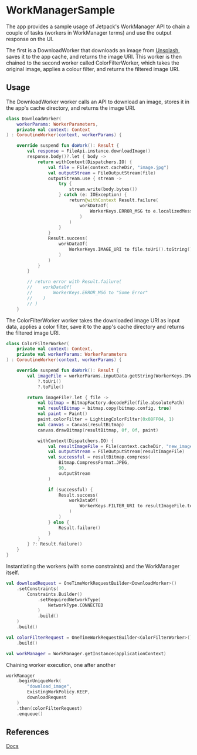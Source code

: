# WorkManagerSample

The app provides a sample usage of Jetpack's WorkManager API to chain a couple of tasks (workers in WorkManager terms) and use the output response on the UI.

The first is a DownloadWorker that downloads an image from [Unsplash](https://images.unsplash.com), saves it to the app cache, and returns the image URI. This worker is then chained to the second worker called ColorFilterWorker, which takes the original image, applies a colour filter, and returns the filtered image URI.

## Usage

The DownloadWorker worker calls an API to download an image, stores it in the app's cache directory, and returns the image URI.

```kotlin
class DownloadWorker(
    workerParams: WorkerParameters,
    private val context: Context
) : CoroutineWorker(context, workerParams) {

    override suspend fun doWork(): Result {
        val response = FileApi.instance.downloadImage()
        response.body()?.let { body ->
            return withContext(Dispatchers.IO) {
                val file = File(context.cacheDir, "image.jpg")
                val outputStream = FileOutputStream(file)
                outputStream.use { stream ->
                    try {
                        stream.write(body.bytes())
                    } catch (e: IOException) {
                        return@withContext Result.failure(
                            workDataOf(
                                WorkerKeys.ERROR_MSG to e.localizedMessage
                            )
                        )
                    }
                }
                Result.success(
                    workDataOf(
                        WorkerKeys.IMAGE_URI to file.toUri().toString()
                    )
                )
            }
        }

        // return error with Result.failure(
        //    workDataOf(
        //        WorkerKeys.ERROR_MSG to "Some Error"
        //    )
        // )
    }
```

The ColorFilterWorker worker takes the downloaded image URI as input data, applies a color filter, save it to the app's cache directory and returns the filtered image URI.

```kotlin
class ColorFilterWorker(
    private val context: Context,
    private val workerParams: WorkerParameters
) : CoroutineWorker(context, workerParams) {

    override suspend fun doWork(): Result {
        val imageFile = workerParams.inputData.getString(WorkerKeys.IMAGE_URI)
            ?.toUri()
            ?.toFile()

        return imageFile?.let { file ->
            val bitmap = BitmapFactory.decodeFile(file.absolutePath)
            val resultBitmap = bitmap.copy(bitmap.config, true)
            val paint = Paint()
            paint.colorFilter = LightingColorFilter(0x08FF04, 1)
            val canvas = Canvas(resultBitmap)
            canvas.drawBitmap(resultBitmap, 0f, 0f, paint)

            withContext(Dispatchers.IO) {
                val resultImageFile = File(context.cacheDir, "new_image.jpg")
                val outputStream = FileOutputStream(resultImageFile)
                val successful = resultBitmap.compress(
                    Bitmap.CompressFormat.JPEG,
                    90,
                    outputStream
                )

                if (successful) {
                    Result.success(
                        workDataOf(
                            WorkerKeys.FILTER_URI to resultImageFile.toUri().toString()
                        )
                    )
                } else {
                    Result.failure()
                }
            }
        } ?: Result.failure()
    }
}
```

Instantiating the workers (with some constraints) and the WorkManager itself.

```kotlin
val downloadRequest = OneTimeWorkRequestBuilder<DownloadWorker>()
    .setConstraints(
        Constraints.Builder()
            .setRequiredNetworkType(
                NetworkType.CONNECTED
            )
            .build()
    )
    .build()

val colorFilterRequest = OneTimeWorkRequestBuilder<ColorFilterWorker>()
    .build()

val workManager = WorkManager.getInstance(applicationContext)
```

Chaining worker execution, one after another

```kotlin
workManager
    .beginUniqueWork(
        "download_image",
        ExistingWorkPolicy.KEEP,
        downloadRequest
    )
    .then(colorFilterRequest)
    .enqueue()
```

## References

[Docs](https://developer.android.com/develop/background-work/background-tasks/persistent/getting-started)
